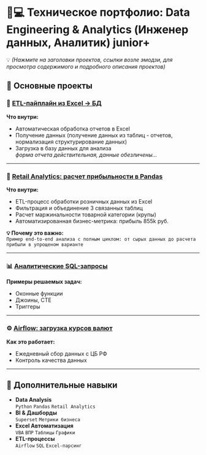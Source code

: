 # 🧑💻 Техническое портфолио: Data Engineering & Analytics (Инженер данных, Аналитик) junior+
💡
*(Нажмите на заголовки проектов, ссылки возле эмодзи, для просмотра содержимого и подробного описания проектов)*  

## 🔗 Основные проекты

### 📌 [ETL-пайплайн из Excel → БД](https://github.com/ted-d/etl_parse_excel_pipline)  
**Что внутри:**  
- Автоматическая обработка отчетов в Excel  
- Получение данных (получение данных из таблиц - отчетов, нормализация структурирование данных)  
- Загрузка в базу данных для анализа  
*форма отчета действительная, данные обезличены...*

---

### 🐼 [Retail Analytics: расчет прибыльности в Pandas](https://github.com/ted-d/pandas-retail-analysis)  
**Что внутри:**  
- ETL-процесс обработки розничных данных из Excel  
- Фильтрация и объединение 3 связанных таблиц  
- Расчет маржинальности товарной категории (крупы)  
- Автоматизированная бизнес-метрика: прибыль 855k руб.  

**💡 Почему это важно:**  
`Пример end-to-end анализа с полным циклом: от сырых данных до расчета прибыли в упрощеном варианте`  

---

### 📊 [Аналитические SQL-запросы](https://github.com/ted-d/sql-analyst-portfolio)  
**Примеры решаемых задач:**  
- Оконные функции  
- Джоины, CTE  
- Триггеры  

---

### ⚙️ [Airflow: загрузка курсов валют](https://github.com/ted-d/airflow)  
**Как это работает:**  
- Ежедневный сбор данных с ЦБ РФ  
- Контроль качества данных  
 

---

## 🤖 Дополнительные навыки  
* **Data Analysis**  
  `Python` `Pandas` `Retail Analytics`  
* **BI & Дашборды**  
  `Superset` `Метрики бизнеса`  
* **Excel Автоматизация**  
  `VBA` `ВПР` `Таблицы` `Графики`  
* **ETL-процессы**  
  `Airflow` `SQL` `Excel-парсинг`  
